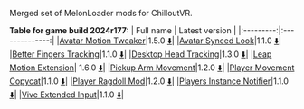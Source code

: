 Merged set of MelonLoader mods for ChilloutVR.

**Table for game build 2024r177:**
| Full name | Latest version |
|:---------:|:--------------:|
|[Avatar Motion Tweaker](/ml_amt/README.md)|1.5.0 [:arrow_down:](../../releases/latest/download/AvatarMotionTweaker.dll)|
|[Avatar Synced Look](/ml_asl/README.md)|1.1.0 [:arrow_down:](../../releases/latest/download/AvatarSyncedLook.dll)|
|[Better Fingers Tracking](/ml_bft/README.md)|1.1.0 [:arrow_down:](../../releases/latest/download/BetterFingersTracking.dll)|
|[Desktop Head Tracking](/ml_dht/README.md)|1.3.0 [:arrow_down:](../../releases/latest/download/DesktopHeadTracking.dll)|
|[Leap Motion Extension](/ml_lme/README.md)| 1.6.0 [:arrow_down:](../../releases/latest/download/LeapMotionExtension.dll)|
|[Pickup Arm Movement](/ml_pam/README.md)|1.2.0 [:arrow_down:](../../releases/latest/download/PickupArmMovement.dll)|
|[Player Movement Copycat](/ml_pmc/README.md)|1.1.0 [:arrow_down:](../../releases/latest/download/PlayerMovementCopycat.dll)|
|[Player Ragdoll Mod](/ml_prm/README.md)|1.2.0 [:arrow_down:](../../releases/latest/download/PlayerRagdollMod.dll)|
|[Players Instance Notifier](/ml_pin/README.md)|1.1.0 [:arrow_down:](../../releases/latest/download/PlayersInstanceNotifier.dll)|
|[Vive Extended Input](/ml_vei/README.md)|1.1.0 [:arrow_down:](../../releases/latest/download/ViveExtendedInput.dll)|

